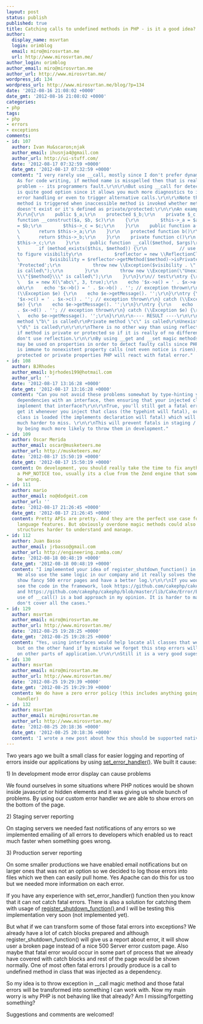 ```yaml
---
layout: post
status: publish
published: true
title: Catching calls to undefined methods in PHP - is it a good idea?
author:
  display_name: msvrtan
  login: orimblog
  email: miro@mirosvrtan.me
  url: http://www.mirosvrtan.me/
author_login: orimblog
author_email: miro@mirosvrtan.me
author_url: http://www.mirosvrtan.me/
wordpress_id: 134
wordpress_url: http://www.mirosvrtan.me/blog/?p=134
date: '2012-08-16 21:08:02 +0000'
date_gmt: '2012-08-16 21:08:02 +0000'
categories:
- php
tags:
- php
- errors
- exceptions
comments:
- id: 107
  author: Ivan Hu&scaron;njak
  author_email: ihusnja4@gmail.com
  author_url: http://ui-stuff.com/
  date: '2012-08-17 07:32:59 +0000'
  date_gmt: '2012-08-17 07:32:59 +0000'
  content: "I very rarely use __call, mostly since I don't prefer dynamic method calls.
    As for code writing, if method name is misspelled then that is really not applications
    problem -- its programmers fault.\r\n\r\nBut using __call for detecting errors
    is quite good option since it allows you much more diagnostics to include in your
    error handling or even to trigger alternative calls.\r\n\r\nNote that __call magic
    method is triggered when inaccessible method is invoked whether method really
    doesn't exist or it's defined as private/protected:\r\n\r\nAn example:\r\n\r\nclass
    X\r\n{\r\n    public $_a;\r\n    protected $_b;\r\n    private $_c;\r\n    public
    function __construct($a, $b, $c)\r\n    {\r\n        $this->_a = $a;\r\n        $this->_b
    = $b;\r\n        $this->_c = $c;\r\n    }\r\n    public function a()\r\n    {\r\n
    \       return $this->_a;\r\n    }\r\n    protected function b()\r\n    {\r\n
    \       return $this->_b;\r\n    }\r\n    private function c()\r\n    {\r\n        return
    $this->_c;\r\n    }\r\n    public function __call($method, $args)\r\n    {\r\n
    \       if (method_exists($this, $method)) {\r\n            // use reflectio
    to figure visibility\r\n            $reflector = new \\ReflectionClass(get_class($this));\r\n
    \           $visibility = $reflector->getMethod($method)->isPrivate()? 'Private':
    'Protected';\r\n            throw new \\Exception($visibility . \" method \\\"{$method}\\\"
    is called\");\r\n        }\r\n        throw new \\Exception(\"Unexisting method
    \\\"{$method}\\\" is called\");\r\n    }\r\n}\r\n// test\r\ntry {\r\n
    \   $x = new X(\"abc\", 3, true);\r\n    echo '$x->a() = ' . $x->a() . ''; //
    ok\r\n    echo '$x->b() = ' . $x->b() . ''; // exception thrown\r\n} catch
    (\\Exception $e) {\r\n    echo $e->getMessage(). '';\r\n}\r\ntry {\r\n    echo
    '$x->c() = ' . $x->c() . ''; // exception thrown\r\n} catch (\\Exception
    $e) {\r\n    echo $e->getMessage(). '';\r\n}\r\ntry {\r\n    echo '$x->d() = '
    . $x->d() . ''; // exception thrown\r\n} catch (\\Exception $e) {\r\n
    \   echo $e->getMessage(). '';\r\n}\r\n\r\n---- RESULT ----\r\n\r\n$x->a() = abc\r\nProtected
    method \"b\" is called\r\nPrivate method \"c\" is called\r\nUnexisting method
    \"d\" is called\r\n\r\n\r\nThere is no other way than using reflection to detect
    if method is private or protected so if it is really of no difference to you,
    don't use reflection.\r\n\r\nBy using __get and __set magic methods same diagnostic
    may be used on properties in order to detect faulty calls since PHP by default
    is immune to nonexistent property calls (not even notice is risen), but for calling
    protected or private properties PHP will react with fatal error."
- id: 108
  author: BJRhodes
  author_email: bjrhodes199@hotmail.com
  author_url: ''
  date: '2012-08-17 13:16:28 +0000'
  date_gmt: '2012-08-17 13:16:28 +0000'
  content: "Can you not avoid these problems somewhat by type-hinting your injected
    dependencies with an interface, then ensuring that your injected classes correctly
    implement that interface?\r\n\r\nTrue, you'll still get a fatal error, but you'll
    get it whenever you inject that class (the typehint will fatal), or whenever that
    class is loaded (the implements declaration will fatal) which will make it much,
    much harder to miss. \r\n\r\nThis will prevent fatals in staging / production
    by being much more likely to throw them in development."
- id: 109
  author: Oscar Merida
  author_email: oscar@musketeers.me
  author_url: http://musketeers.me/
  date: '2012-08-17 15:50:19 +0000'
  date_gmt: '2012-08-17 15:50:19 +0000'
  content: On development, you should really take the time to fix anything that causes
    a PHP_NOTICE too, usually its a clue from the Zend engine that something could
    be wrong.
- id: 111
  author: mario
  author_email: no@dodgeit.com
  author_url: ''
  date: '2012-08-17 21:26:45 +0000'
  date_gmt: '2012-08-17 21:26:45 +0000'
  content: Pretty APIs are pretty. And they are the perfect use case for such scripting
    language features. But obviously overdone magic methods could also make big application
    structures harder to understand and manage.
- id: 112
  author: Juan Basso
  author_email: jrbasso@gmail.com
  author_url: http://engineering.zumba.com/
  date: '2012-08-18 00:48:19 +0000'
  date_gmt: '2012-08-18 00:48:19 +0000'
  content: "I implemented your idea of register_shutdown_function() in CakePHP framework.
    We also use the same logic in our company and it really solves the problem to
    show fancy 500 error pages and have a better log.\r\n\r\nIf you would like to
    see the code in the framework, look https://github.com/cakephp/cakephp/blob/master/lib/Cake/Core/App.php#L907-927
    and https://github.com/cakephp/cakephp/blob/master/lib/Cake/Error/ErrorHandler.php#L198-217\r\n\r\nThe
    use of __call() is a bad approach in my opinion. It is harder to maintain and
    don't cover all the cases."
- id: 129
  author: msvrtan
  author_email: miro@mirosvrtan.me
  author_url: http://www.mirosvrtan.me/
  date: '2012-08-25 19:28:25 +0000'
  date_gmt: '2012-08-25 19:28:25 +0000'
  content: "Yes, using interfaces would help locate all classes that we need to upgrade
    but on the other hand if by mistake we forget this step errors will start showing
    on other parts of application.\r\n\r\nStill it is a very good sugestion tnx!"
- id: 130
  author: msvrtan
  author_email: miro@mirosvrtan.me
  author_url: http://www.mirosvrtan.me/
  date: '2012-08-25 19:29:39 +0000'
  date_gmt: '2012-08-25 19:29:39 +0000'
  content: We do have a zero error policy (this includes anything going into our error
    handler)
- id: 132
  author: msvrtan
  author_email: miro@mirosvrtan.me
  author_url: http://www.mirosvrtan.me/
  date: '2012-08-25 20:18:36 +0000'
  date_gmt: '2012-08-25 20:18:36 +0000'
  content: 'I wrote a new post about how this should be supported natively: http://www.mirosvrtan.me/blog/2012/08/php-fatal-errors-into-exceptions-natively/'
---
```

<p>Two years ago we built a small class for easier logging and reporting of errors inside our applications by using <a href="http://php.net/manual/en/function.set-error-handler.php" target="_blank">set_error_handler()</a>. We built it cause:</p>
<p>1) In development mode error display can cause problems</p>
<p>We found ourselves in some situations where PHP notices would be shown inside javascript or hidden elements and it was giving us whole bunch of problems. By using our custom error handler we are able to show errors on the bottom of the page.</p>
<p>2) Staging server reporting</p>
<p>On staging servers we needed fast notifications of any errors so we implemented emailing of all errors to developers which enabled us to react much faster when something goes wrong. </p>
<p>3) Production server reporting</p>
<p>On some smaller productions we have enabled email notifications but on larger ones that was not an option so we decided to log those errors into files which we then can easily pull home. Yes Apache can do this for us too but we needed more information on each error.</p>
<p>If you have any experience with set_error_handler() function then you know that it can not catch fatal errors. There is also a solution for catching them with usage of <a href="php.net/manual/en/function.register-shutdown-function.php" target="_blank"> register_shutdown_function() </a> and I will be testing this implementation very soon (not implemented yet). </p>
<p>But what if we can transform some of those fatal errors into exceptions? We already have a lot of catch blocks prepared and although register_shutdown_function() will give us a report about error, it will show user a broken page instead of a nice 500 Server error custom page. Also maybe that fatal error would occur in some part of process that we already have covered with catch blocks and rest of the page would be shown normally. One of most often fatal errors I proudly produce is a call to undefined method in class that was injected as a dependency. </p>
<p>So my idea is to throw exception in __call magic method and those fatal errors will be transformed into something I can work with. Now my main worry is why PHP is not behaving like that already? Am I missing/forgetting something? </p>
<p>Suggestions and comments are welcomed!</p>
